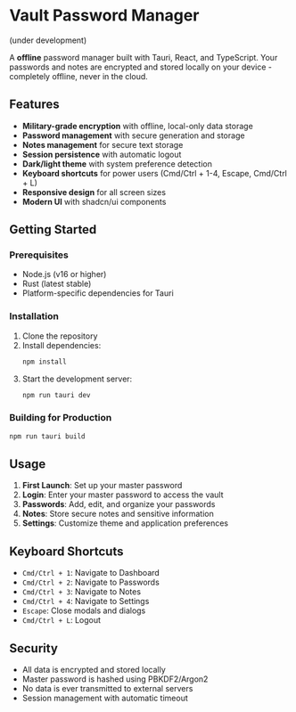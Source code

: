 # Vault Password Manager
(under development)

A **offline** password manager built with Tauri, React, and TypeScript. Your passwords and notes are encrypted and stored locally on your device - completely offline, never in the cloud.

## Features

- **Military-grade encryption** with offline, local-only data storage
- **Password management** with secure generation and storage
- **Notes management** for secure text storage
- **Session persistence** with automatic logout
- **Dark/light theme** with system preference detection
- **Keyboard shortcuts** for power users (Cmd/Ctrl + 1-4, Escape, Cmd/Ctrl + L)
- **Responsive design** for all screen sizes
- **Modern UI** with shadcn/ui components


## Getting Started

### Prerequisites

- Node.js (v16 or higher)
- Rust (latest stable)
- Platform-specific dependencies for Tauri

### Installation

1. Clone the repository
2. Install dependencies:
   ```bash
   npm install
   ```
3. Start the development server:
   ```bash
   npm run tauri dev
   ```

### Building for Production

```bash
npm run tauri build
```

## Usage

1. **First Launch**: Set up your master password
2. **Login**: Enter your master password to access the vault
3. **Passwords**: Add, edit, and organize your passwords
4. **Notes**: Store secure notes and sensitive information
5. **Settings**: Customize theme and application preferences

## Keyboard Shortcuts

- `Cmd/Ctrl + 1`: Navigate to Dashboard
- `Cmd/Ctrl + 2`: Navigate to Passwords
- `Cmd/Ctrl + 3`: Navigate to Notes
- `Cmd/Ctrl + 4`: Navigate to Settings
- `Escape`: Close modals and dialogs
- `Cmd/Ctrl + L`: Logout

## Security

- All data is encrypted and stored locally
- Master password is hashed using PBKDF2/Argon2
- No data is ever transmitted to external servers
- Session management with automatic timeout

